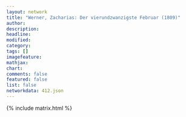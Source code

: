 ```yaml
---
layout: network
title: "Werner, Zacharias: Der vierundzwanzigste Februar (1809)"
author:
description:
headline:
modified:
category:
tags: []
imagefeature: 
mathjax: 
chart: 
comments: false
featured: false
list: false
networkdata: 412.json
---
```

{% include matrix.html %}
